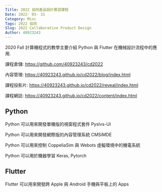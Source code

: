 ```yaml
---
Title: 2022 協同產品設計實習課程
Date: 2022- 03- 31
Category: Misc
Tags: 2022 協同
Slug: 2022 Collaborative Product Design
Author: 40923243
---
```


2020 Fall 計算機程式的教學主要介紹 Python 與 Flutter 在機械設計流程中的應用.

課程倉儲: <a href="https://github.com/40923243/cd2022">https://github.com/40923243/cd2022</a>

內容管理: <a href="https://40923243.github.io/cd2022/blog/index.html">https://40923243.github.io/cd2022/blog/index.html</a>

課程投影片: <a href="https://40923243.github.io/cd2022/reveal/index.html">https://40923243.github.io/cd2022/reveal/index.html</a>

課程網誌: <a href="https://40923243.github.io/cd2022/content/index.html">https://40923243.github.io/cd2022/content/index.html</a>

Python
----
Python 可以用來開發單機版的視窗程式套件 Pyslvs-UI

Python 可以用來開發網際版的內容管理系統 CMSiMDE

Python 可以用來控制 CoppeliaSim 與 Webots 虛擬環境中的機電系統

Python 可以用於機器學習 Keras, Pytorch


Flutter
----

Flutter 可以用來開發跨 Apple 與 Android 手機與平板上的 Apps

<!-- PELICAN_END_SUMMARY -->